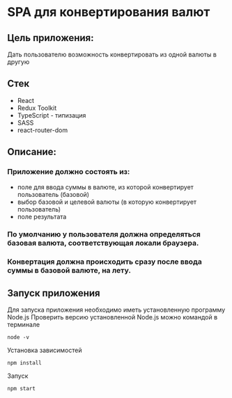 # SPA для конвертирования валют

## Цель приложения:
Дать пользователю возможность конвертировать из одной валюты в другую

## Стек
+ React
+ Redux Toolkit
+ TypeScript - типизация
+ SASS
+ react-router-dom

## Описание:
### Приложение должно состоять из:
  + поле для ввода суммы в валюте, из которой конвертирует пользователь (базовой)
  + выбор базовой и целевой валюты (в которую конвертирует пользователь)
  + поле результата
### По умолчанию у пользователя должна определяться базовая валюта, соответствующая локали браузера.
### Конвертация должна происходить сразу после ввода суммы в базовой валюте, на лету.


## Запуск приложения

Для запуска приложения необходимо иметь установленную программу Node.js
Проверить версию установленной Node.js можно командой в терминале 
```
node -v
```
Установка зависимостей
```
npm install
```
Запуск
```
npm start
```
